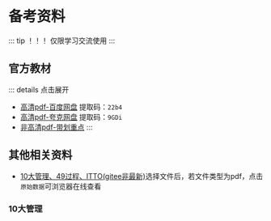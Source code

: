 # 备考资料

::: tip ！！！
仅限学习交流使用
:::

## 官方教材

::: details 点击展开
- [高清pdf-百度网盘](https://pan.baidu.com/s/1QYkeg2xkFyFdcj9BOdQVfQ?pwd=22b4) 提取码：`22b4`
- [高清pdf-夸克网盘](https://pan.quark.cn/s/59c48b70cf71) 提取码：`9GDi`
- [非高清pdf-带划重点](https://gitee.com/laine001/itpmp/raw/main/docs/public/assets/offical-4.pdf)
:::

## 其他相关资料

- [10大管理、49过程、ITTO(gitee非最新)](https://gitee.com/victorchang/ruankao_itpm_res/tree/master/%E5%A4%87%E8%80%83%E5%8F%82%E8%80%83%E8%B5%84%E6%96%99)选择文件后，若文件类型为pdf，点击`原始数据`可浏览器在线查看

### 10大管理


<n-image
  width="90%"
  src="https://itpmp.netlify.app/assets/49个过程.png"
/>
